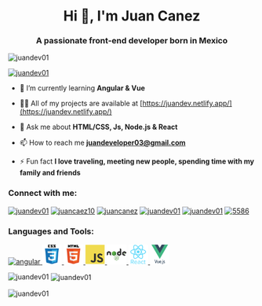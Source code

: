 <h1 align="center">Hi 👋, I'm Juan Canez</h1>
<h3 align="center">A passionate front-end developer born in Mexico</h3>

<p align="left"> <img src="https://komarev.com/ghpvc/?username=juandev01&label=Profile%20views&color=0e75b6&style=flat" alt="juandev01" /> </p>

<p align="left"> <a href="https://github.com/ryo-ma/github-profile-trophy"><img src="https://github-profile-trophy.vercel.app/?username=juandev01" alt="juandev01" /></a> </p>

- 🌱 I’m currently learning **Angular & Vue**

- 👨‍💻 All of my projects are available at [https://juandev.netlify.app/](https://juandev.netlify.app/)

- 💬 Ask me about **HTML/CSS, Js, Node.js & React**

- 📫 How to reach me **juandeveloper03@gmail.com**

- ⚡ Fun fact **I love traveling, meeting new people, spending time with my family and friends**

<h3 align="left">Connect with me:</h3>
<p align="left">
<a href="https://codepen.io/juandev01" target="blank"><img align="center" src="https://raw.githubusercontent.com/rahuldkjain/github-profile-readme-generator/master/src/images/icons/Social/codepen.svg" alt="juandev01" height="30" width="40" /></a>
<a href="https://twitter.com/juancaez10" target="blank"><img align="center" src="https://raw.githubusercontent.com/rahuldkjain/github-profile-readme-generator/master/src/images/icons/Social/twitter.svg" alt="juancaez10" height="30" width="40" /></a>
<a href="https://linkedin.com/in/juancanez" target="blank"><img align="center" src="https://raw.githubusercontent.com/rahuldkjain/github-profile-readme-generator/master/src/images/icons/Social/linked-in-alt.svg" alt="juancanez" height="30" width="40" /></a>
<a href="https://fb.com/juandev01" target="blank"><img align="center" src="https://raw.githubusercontent.com/rahuldkjain/github-profile-readme-generator/master/src/images/icons/Social/facebook.svg" alt="juandev01" height="30" width="40" /></a>
<a href="https://instagram.com/juandev01" target="blank"><img align="center" src="https://raw.githubusercontent.com/rahuldkjain/github-profile-readme-generator/master/src/images/icons/Social/instagram.svg" alt="juandev01" height="30" width="40" /></a>
<a href="https://discord.gg/5586" target="blank"><img align="center" src="https://raw.githubusercontent.com/rahuldkjain/github-profile-readme-generator/master/src/images/icons/Social/discord.svg" alt="5586" height="30" width="40" /></a>
</p>

<h3 align="left">Languages and Tools:</h3>
<p align="left"> <a href="https://angular.io" target="_blank" rel="noreferrer"> <img src="https://angular.io/assets/images/logos/angular/angular.svg" alt="angular" width="40" height="40"/> </a> <a href="https://www.w3schools.com/css/" target="_blank" rel="noreferrer"> <img src="https://raw.githubusercontent.com/devicons/devicon/master/icons/css3/css3-original-wordmark.svg" alt="css3" width="40" height="40"/> </a> <a href="https://www.w3.org/html/" target="_blank" rel="noreferrer"> <img src="https://raw.githubusercontent.com/devicons/devicon/master/icons/html5/html5-original-wordmark.svg" alt="html5" width="40" height="40"/> </a> <a href="https://developer.mozilla.org/en-US/docs/Web/JavaScript" target="_blank" rel="noreferrer"> <img src="https://raw.githubusercontent.com/devicons/devicon/master/icons/javascript/javascript-original.svg" alt="javascript" width="40" height="40"/> </a> <a href="https://nodejs.org" target="_blank" rel="noreferrer"> <img src="https://raw.githubusercontent.com/devicons/devicon/master/icons/nodejs/nodejs-original-wordmark.svg" alt="nodejs" width="40" height="40"/> </a> <a href="https://reactjs.org/" target="_blank" rel="noreferrer"> <img src="https://raw.githubusercontent.com/devicons/devicon/master/icons/react/react-original-wordmark.svg" alt="react" width="40" height="40"/> </a> <a href="https://vuejs.org/" target="_blank" rel="noreferrer"> <img src="https://raw.githubusercontent.com/devicons/devicon/master/icons/vuejs/vuejs-original-wordmark.svg" alt="vuejs" width="40" height="40"/> </a> </p>

<p><img align="left" src="https://github-readme-stats.vercel.app/api/top-langs?username=juandev01&show_icons=true&locale=en&layout=compact" alt="juandev01" /></p>

<p>&nbsp;<img align="center" src="https://github-readme-stats.vercel.app/api?username=juandev01&show_icons=true&locale=en" alt="juandev01" /></p>

<p><img align="center" src="https://github-readme-streak-stats.herokuapp.com/?user=juandev01&" alt="juandev01" /></p>
